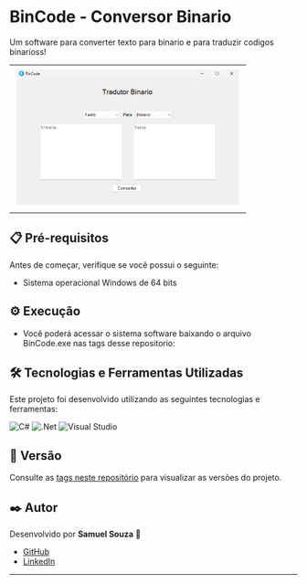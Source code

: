 # **BinCode  - Conversor Binario**  
Um software para converter texto para binario e para traduzir codigos binarioss!  


<table>
  <tr>
    <td align="left">
        <img src="./ico/img/image.png" width="400px;" align/><br>
    </td>
  </tr>
</table>

## **📋 Pré-requisitos**  
Antes de começar, verifique se você possui o seguinte:  
- Sistema operacional Windows de 64 bits

## **⚙️ Execução**  
- Você poderá acessar o sistema software baixando o arquivo BinCode.exe nas tags desse repositorio:

## **🛠️ Tecnologias e Ferramentas Utilizadas**  
Este projeto foi desenvolvido utilizando as seguintes tecnologias e ferramentas:  

![C#](https://img.shields.io/badge/c%23-%23239120.svg?style=for-the-badge&logo=csharp&logoColor=white)
![.Net](https://img.shields.io/badge/.NET-5C2D91?style=for-the-badge&logo=.net&logoColor=white)
![Visual Studio](https://img.shields.io/badge/Visual%20Studio-5C2D91.svg?style=for-the-badge&logo=visual-studio&logoColor=white)

## **📌 Versão**  
Consulte as [tags neste repositório](https://github.com/devsamuelsouza/bin-code/tags) para visualizar as versões do projeto. 

## **✒️ Autor**  
Desenvolvido por **Samuel Souza** 🌹  
- [GitHub](https://github.com/devsamuelsouza)  
- [LinkedIn](https://www.linkedin.com/in/devsamuel/)  

---
